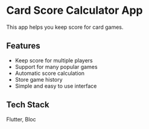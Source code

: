 
# Card Score Calculator App

This app helps you keep score for card games.




## Features

- Keep score for multiple players
- Support for many popular games
- Automatic score calculation
- Store game history
- Simple and easy to use interface



## Tech Stack

Flutter, Bloc

